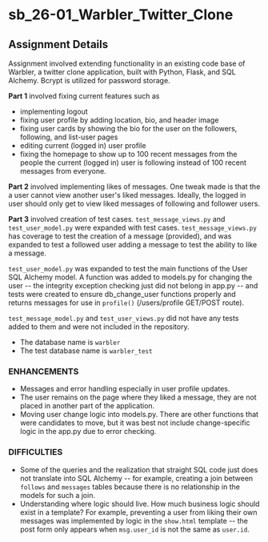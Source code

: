 # sb_26-01_Warbler_Twitter_Clone


## Assignment Details
Assignment involved extending functionality in an existing code base of Warbler, a twitter clone application, built with Python, Flask, and SQL Alchemy. Bcrypt is utilized for password storage. 

**Part 1** involved fixing current features such as 
- implementing logout
- fixing user profile by adding location, bio, and header image
- fixing user cards by showing the bio for the user on the followers, following, and list-user pages
- editing current (logged in) user profile
- fixing the homepage to show up to 100 recent messages from the people the current (logged in) user is following instead of 100 recent messages from everyone.

**Part 2** involved implementing likes of messages. One tweak made is that the a user cannot view another user's liked messages. Ideally, the logged in user should only get to view liked messages of following and follower users.

**Part 3** involved creation of test cases. ```test_message_views.py``` and ```test_user_model.py``` were expanded with test cases. ```test_message_views.py``` has coverage to test the creation of a message (provided), and was expanded to test a followed user adding a message to test the ability to like a message.

```test_user_model.py``` was expanded to test the main functions of the User SQL Alchemy model. A function was added to models.py for changing the user -- the integrity exception checking just did not belong in app.py -- and tests were created to ensure db_change_user functions properly and returns messages for use in ```profile()``` (/users/profile GET/POST route). 

```test_message_model.py``` and ```test_user_views.py``` did not have any tests added to them and were not included in the repository.

- The database name is ```warbler```  
- The test database name is ```warbler_test```


### ENHANCEMENTS
- Messages and error handling especially in user profile updates. 
- The user remains on the page where they liked a message, they are not placed in another part of the application.
- Moving user change logic into models.py. There are other functions that were candidates to move, but it was best not include change-specific logic in the app.py due to error checking. 


### DIFFICULTIES 
- Some of the queries and the realization that straight SQL code just does not translate into SQL Alchemy -- for example, creating a join between ```follows``` and ```messages``` tables because there is no relationship in the models for such a join.
- Understanding where logic should live. How much business logic should exist in a template? For example, preventing a user from liking their own messages was implemented by logic in the ```show.html``` template -- the post form only appears when ```msg.user_id``` is not the same as ```user.id```.



